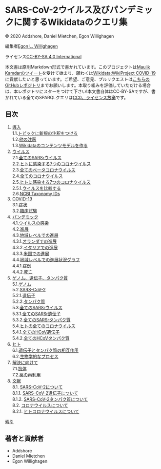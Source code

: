 # SARS-CoV-2ウイルス及びパンデミックに関するWikidataのクエリ集

© 2020 Addshore, Daniel Mietchen, Egon Willighagen

編集者[Egon L. Willighagen](https://orcid.org/0000-0001-7542-0286)

ライセンス[CC-BY-SA 4.0 International](https://creativecommons.org/licenses/by-sa/4.0/)

本文書は原則Markdown形式で書かれています。このプロジェクトは[Maulik Kamdarのツイート](https://twitter.com/maulikkamdar/status/1239599404098740225)を受けて始まり、願わくは[Wikidata:WikiProject COVID-19](https://www.wikidata.org/wiki/Wikidata:WikiProject_COVID-19)に貢献したいと思っています。ご希望、ご意見、プルリクエストは[こちらのGitHubレポジトリ](https://github.com/egonw/SARS-CoV-2-Queries/)までお願いします。本取り組みを評価していただける場合は、本レポジトリにスターをつけて下さい!本文書自体はCC-BY-SAですが、書かれている全てのSPARQLクエリは[CC0、ライセンス放棄](https://creativecommons.org/share-your-work/public-domain/cc0/)です。

## 目次

1. [導入](intro.md)<br />
1.1.[トピックに新規の注釈をつける](intro.md#adding-missing-topic-annotation)<br />
1.2.[他の注釈](intro.md#other-annotation)<br />
1.3.[Wikidataのコンテンツモデルを作る](intro.md#modelling-the-content-in-wikidata)<br />
2. [ウイルス](viruses.md)<br />
2.1.[全てのSARSrウイルス](viruses.md#all-sarsr-viruses)<br />
2.2.[ヒトに感染する7つのコロナウイルス](viruses.md#the-seven-coronaviruses-that-infect-human)<br />
2.3.[全てのベータコロナウイルス](viruses.md#all-betacoronaviruses)<br />
2.4.[全てのコロナウイルス](viruses.md#all-coronaviruses)<br />
2.5.[ヒトに感染する7つのコロナウイルス](viruses.md#the-seven-coronaviruses-that-infect-human)<br />
2.5.1.[ウイルスを比較する](viruses.md#comparing-viruses)<br />
2.6.[NCBI Taxonomy IDs](viruses.md#ncbi-taxonomy-ids)<br />
3. [COVID-19](covid.md)<br />
3.1.[症状](covid.md#symptoms)<br />
3.2.[臨床試験](covid.md#clinical-trials)<br />
4. [パンデミック](pandemic.md)<br />
4.1.[ウイルスの<topic>感染</topic>](pandemic.md#virus-<topic>transmission</topic>)<br />
4.2.[進展](pandemic.md#progression)<br />
4.3.[地域レベルでの進展](pandemic.md#regional-progression)<br />
4.3.1.[オランダでの進展](pandemic.md#progression-in-the-netherlands)<br />
4.3.2.[イタリアでの進展](pandemic.md#progression-in-italy)<br />
4.3.3.[米国での進展](pandemic.md#progression-in-the-usa)<br />
4.4.[地域レベルでの進展状況グラフ](pandemic.md#graphed-regional-progression)<br />
4.4.1.[症例](pandemic.md#cases)<br />
4.4.2.[死亡](pandemic.md#deaths)<br />
5. [ゲノム、遺伝子、タンパク質](genes.md)<br />
5.1.[ゲノム](genes.md#genomes)<br />
5.2.[SARS-CoV-2](genes.md#sars-cov-2)<br />
5.2.1.[遺伝子](genes.md#genes)<br />
5.2.2.[タンパク質](genes.md#proteins)<br />
5.3.[全てのSARSrウイルス](genes.md#all-sarsr-viruses)<br />
5.3.1.[全てのSARSr遺伝子](genes.md#all-sarsr-genes)<br />
5.3.2.[全てのSARSrタンパク質](genes.md#all-sarsr-proteins)<br />
5.4.[ヒトの全てのコロナウイルス](genes.md#all-human-coronaviruses)<br />
5.4.1.[全てのHCoV遺伝子](genes.md#all-hcov-genes)<br />
5.4.2.[全てのHCoVタンパク質](genes.md#all-hcov-proteins)<br />
6. [ヒト](human.md)<br />
6.1.[遺伝子とタンパク質の相互作用](human.md#interacting-genes-and-proteins)<br />
6.2.[生物学的なプロセス](human.md#biological-processes)<br />
7. [解決に向けて](solution.md)<br />
7.1.[抗体](solution.md#antibodies)<br />
7.2.[薬の再利用](solution.md#drug-repurposing)<br />
8. [文献](literature.md)<br />
8.1. [SARS-CoV-2について](literature.md#about-sars-cov-2)<br />
8.1.1. [SARS-CoV-2遺伝子について](literature.md#about-sars-cov-2-genes)<br />
8.1.2. [SARS-CoV-2タンパク質について](literature.md#about-sars-cov-2-proteins)<br />
8.2. [コロナウイルスについて](literature.md#about-coronaviruses)<br />
8.2.1. [ヒトコロナウイルスについて](literature.md#about-human-coronaviruses)<br />

[索引](indexList.md)<br />

## 著者と貢献者

* Addshore
* Daniel Mietchen
* Egon Willighagen

